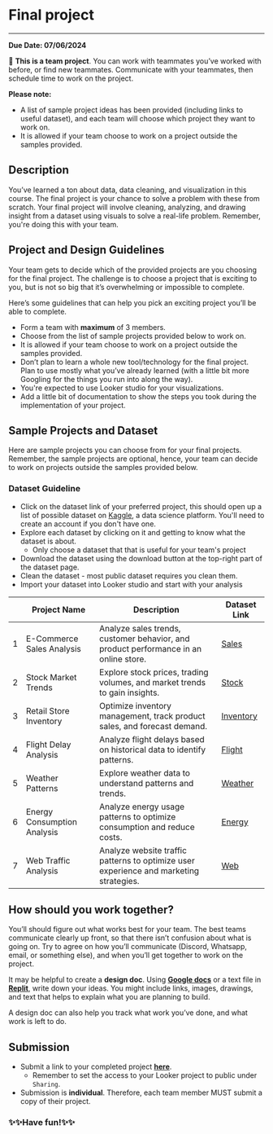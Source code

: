 # Final project

---

**Due Date: 07/06/2024**

<aside>

👥 **This is a team project**. You can work with teammates you’ve worked with
before, or find new teammates. Communicate with your teammates, then schedule time to work on the project.

**Please note:**
- A list of sample project ideas has been provided (including links to useful dataset), and each team will choose which project they want to work on. 
- It is allowed if your team choose to work on a project outside the samples provided.


</aside>

## Description

You’ve learned a ton about data, data cleaning, and visualization in this course. The final project is your chance to solve a problem with these from scratch. Your final project will involve cleaning, analyzing, and drawing insight from a dataset using visuals to solve a real-life problem. Remember, you're doing this with your team.


## Project and Design Guidelines

Your team gets to decide which of the provided projects are you choosing for the final project. The challenge is to
choose a project that is exciting to you, but is not so big that it’s
overwhelming or impossible to complete. 

Here’s some guidelines that can help you pick an exciting project you’ll be
able to complete.

- Form a team with **maximum** of 3 members.
- Choose from the list of sample projects provided below to work on.
- It is allowed if your team choose to work on a project outside the samples provided.
- Don’t plan to learn a whole new tool/technology for the final project. Plan to use
  mostly what you’ve already learned (with a little bit more Googling for the
  things you run into along the way).
- You're expected to use Looker studio for your visualizations.
- Add a little bit of documentation to show the steps you took during the implementation of your project.


## Sample Projects and Dataset
Here are sample projects you can choose from for your final projects. Remember, the sample projects are optional, hence, your team can decide to work on projects outside the samples provided below.

### Dataset Guideline
- Click on the dataset link of your preferred project, this should open up a list of possible dataset on [Kaggle](https://www.kaggle.com/), a data science platform. You'll need to create an account if you don't have one.
- Explore each dataset by clicking on it and getting to know what the dataset is about.
  - Only choose a dataset that that is useful for your team's project
- Download the dataset using the download button at the top-right part of the dataset page.
- Clean the dataset - most public dataset requires you clean them.
- Import your dataset into Looker studio and start with your analysis 

|                | Project Name               | Description                                                | Dataset Link                                                  |
|----------------|----------------------------|------------------------------------------------------------|---------------------------------------------------------------|
| 1              | E-Commerce Sales Analysis  | Analyze sales trends, customer behavior, and product performance in an online store. | [Sales](https://www.kaggle.com/search?q=E-Commerce+Sales+Analysis+in%3Adatasets) |
| 2              | Stock Market Trends        | Explore stock prices, trading volumes, and market trends to gain insights. | [Stock](https://www.kaggle.com/search?q=Stock+Market+Trends+in%3Adatasets)        |
| 3              | Retail Store Inventory     | Optimize inventory management, track product sales, and forecast demand. | [Inventory](https://www.kaggle.com/search?q=Retail+Store+Inventory+in%3Adatasets) |
| 4              | Flight Delay Analysis      | Analyze flight delays based on historical data to identify patterns. | [Flight](https://www.kaggle.com/search?q=Flight+Delay+Analysis+in%3Adatasets)  |
| 5              | Weather Patterns           | Explore weather data to understand patterns and trends. | [Weather](https://www.kaggle.com/search?q=Weather+Patterns+analysis+in%3Adatasets)  |
| 6              | Energy Consumption Analysis| Analyze energy usage patterns to optimize consumption and reduce costs. | [Energy](https://www.kaggle.com/search?q=Energy+Consumption+Analysis+in%3Adatasets)  |
| 7              | Web Traffic Analysis       | Analyze website traffic patterns to optimize user experience and marketing strategies. | [Web](https://www.kaggle.com/search?q=Web+Traffic+in%3Adatasets)  |


<!-- ### What features should you **avoid**?

- Collecting data
- Forms
- Payment

We haven’t covered how to collect and save data from users. Don’t plan to build
a banking app, a social media website, or an e-commerce site. -->

## How should you work together?

You’ll should figure out what works best for your team. The best teams communicate clearly up front, so that there isn’t confusion about what is going on. Try to agree on how you’ll communicate (Discord, Whatsapp, email, or something else), and when you’ll get together to work on the project.

It may be helpful to create a **design doc**. Using **[Google docs](https://docs.google.com)** or a text file in **[Replit](https://replit.com)**, write down your ideas. You might include links, images, drawings, and text that helps to explain what you are planning to build.

A design doc can also help you track what work you’ve done, and what work is left to do.

## Submission
  - Submit a link to your completed project **[here]()**.
    - Remember to set the access to your Looker project to public under `Sharing`.
  - Submission is **individual**. Therefore, each team member MUST submit a copy of their project.



### ✨✨Have fun!✨✨
